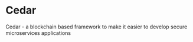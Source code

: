 # Cedar
Cedar - a blockchain based framework to make it easier to develop secure microservices applications

